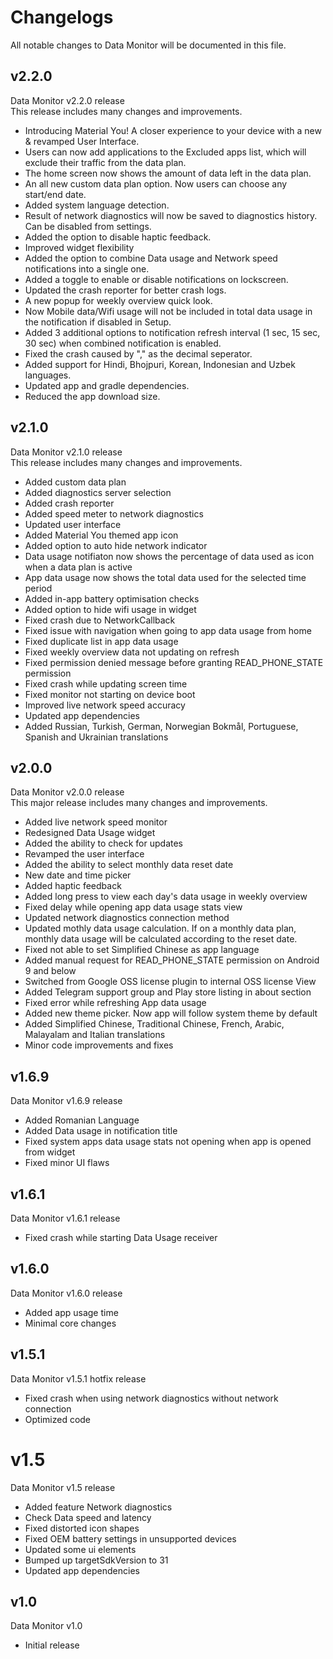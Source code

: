 # Changelogs

All notable changes to Data Monitor will be documented in this file.


## v2.2.0

Data Monitor v2.2.0 release <br>
This release includes many changes and improvements.

- Introducing Material You! A closer experience to your device with a new & revamped User Interface.
- Users can now add applications to the Excluded apps list, which will exclude their traffic from the data plan.
- The home screen now shows the amount of data left in the data plan.
- An all new custom data plan option. Now users can choose any start/end date.
- Added system language detection.
- Result of network diagnostics will now be saved to diagnostics history. Can be disabled from settings.
- Added the option to disable haptic feedback.
- Improved widget flexibility
- Added the option to combine Data usage and Network speed notifications into a single one.
- Added a toggle to enable or disable notifications on lockscreen.
- Updated the crash reporter for better crash logs.
- A new popup for weekly overview quick look.
- Now Mobile data/Wifi usage will not be included in total data usage in the notification if disabled in Setup.
- Added 3 additional options to notification refresh interval (1 sec, 15 sec, 30 sec) when combined notification is enabled.
- Fixed the crash caused by "," as the decimal seperator.
- Added support for Hindi, Bhojpuri, Korean, Indonesian and Uzbek languages.
- Updated app and gradle dependencies.
- Reduced the app download size.


## v2.1.0

Data Monitor v2.1.0 release <br>
This release includes many changes and improvements.

- Added custom data plan
- Added diagnostics server selection
- Added crash reporter
- Added speed meter to network diagnostics
- Updated user interface
- Added Material You themed app icon
- Added option to auto hide network indicator
- Data usage notifiaton now shows the percentage of data used as icon when a data plan is active
- App data usage now shows the total data used for the selected time period
- Added in-app battery optimisation checks
- Added option to hide wifi usage in widget
- Fixed crash due to NetworkCallback
- Fixed issue with navigation when going to app data usage from home
- Fixed duplicate list in app data usage
- Fixed weekly overview data not updating on refresh
- Fixed permission denied message before granting READ_PHONE_STATE permission
- Fixed crash while updating screen time
- Fixed monitor not starting on device boot
- Improved live network speed accuracy
- Updated app dependencies
- Added Russian, Turkish, German, Norwegian Bokmål, Portuguese, Spanish and Ukrainian translations


## v2.0.0

Data Monitor v2.0.0 release <br>
This major release includes many changes and improvements.

- Added live network speed monitor
- Redesigned Data Usage widget
- Added the ability to check for updates
- Revamped the user interface
- Added the ability to select monthly data reset date
- New date and time picker
- Added haptic feedback
- Added long press to view each day's data usage in weekly overview
- Fixed delay while opening app data usage stats view
- Updated network diagnostics connection method
- Updated mothly data usage calculation. If on a monthly data plan, monthly data usage will be calculated according to the reset date.
- Fixed not able to set Simplified Chinese as app language
- Added manual request for READ_PHONE_STATE permission on Android 9 and below
- Switched from Google OSS license plugin to internal OSS license View
- Added Telegram support group and Play store listing in about section
- Fixed error while refreshing App data usage
- Added new theme picker. Now app will follow system theme by default
- Added Simplified Chinese, Traditional Chinese, French, Arabic, Malayalam and Italian translations
- Minor code improvements and fixes


## v1.6.9

Data Monitor v1.6.9 release <br>

- Added Romanian Language
- Added Data usage in notification title
- Fixed system apps data usage stats not opening when app is opened from widget
- Fixed minor UI flaws


## v1.6.1

Data Monitor v1.6.1 release <br>

- Fixed crash while starting Data Usage receiver


## v1.6.0

Data Monitor v1.6.0 release <br>

- Added app usage time
- Minimal core changes


## v1.5.1

Data Monitor v1.5.1 hotfix release

- Fixed crash when using network diagnostics without network connection
- Optimized code

# v1.5

Data Monitor v1.5 release

- Added feature Network diagnostics
- Check Data speed and latency
- Fixed distorted icon shapes
- Fixed OEM battery settings in unsupported devices
- Updated some ui elements
- Bumped up targetSdkVersion to 31
- Updated app dependencies


## v1.0

Data Monitor v1.0

- Initial release
